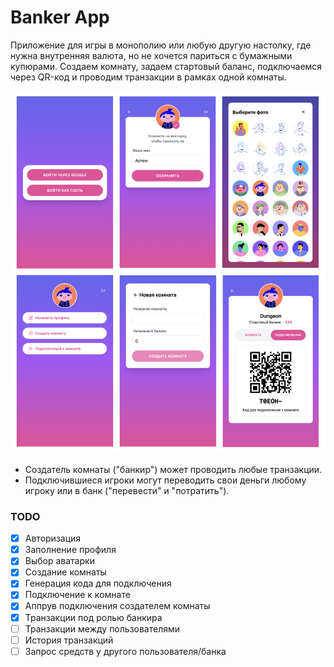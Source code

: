 # Banker App

Приложение для игры в монополию или любую другую настолку, где нужна внутренняя валюта, но не хочется париться с бумажными купюрами. Создаем комнату, задаем стартовый баланс, подключаемся через QR-код и проводим транзакции в рамках одной комнаты.

![App screenshot](https://github.com/artyom-ivanov/banker/blob/master/screenshot.png?raw=true)

- Создатель комнаты ("банкир") может проводить любые транзакции.
- Подключившиеся игроки могут переводить свои деньги любому игроку или в банк ("перевести" и "потратить").

### TODO

- [x] Авторизация
- [x] Заполнение профиля
- [x] Выбор аватарки
- [x] Создание комнаты
- [x] Генерация кода для подключения
- [x] Подключение к комнате
- [x] Аппрув подключения создателем комнаты
- [x] Транзакции под ролью банкира
- [ ] Транзакции между пользователями
- [ ] История транзакций
- [ ] Запрос средств у другого пользователя/банка
